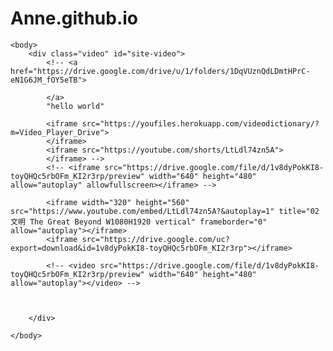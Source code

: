 # Anne.github.io
<!DOCTYPE html>
<html>
    <head>
        <meta charset="utf-8">
        <title>test</title>
    </head>

    <body>
        <div class="video" id="site-video">
            <!-- <a href="https://drive.google.com/drive/u/1/folders/1DqVUznQdLDmtHPrC-eN1G6JM_fOY5eTB">

            </a>
            "hello world"

            <iframe src="https://youfiles.herokuapp.com/videodictionary/?m=Video_Player_Drive">
            </iframe>
            <iframe src="https://youtube.com/shorts/LtLdl74zn5A">
            </iframe> -->
            <!-- <iframe src="https://drive.google.com/file/d/1v8dyPokKI8-toyQHQc5rbOFm_KI2r3rp/preview" width="640" height="480" allow="autoplay" allowfullscreen></iframe> -->

            <iframe width="320" height="560" src="https://www.youtube.com/embed/LtLdl74zn5A?&autoplay=1" title="02 文明 The Great Beyond W1080H1920 vertical" frameborder="0" allow="autoplay"></iframe>
            <iframe src="https://drive.google.com/uc?export=download&id=1v8dyPokKI8-toyQHQc5rbOFm_KI2r3rp"></iframe>

            <!-- <video src="https://drive.google.com/file/d/1v8dyPokKI8-toyQHQc5rbOFm_KI2r3rp/preview" width="640" height="480" allow="autoplay"></video> -->


            
        </div>

    </body>
</html>
